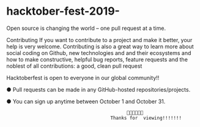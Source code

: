 # hacktober-fest-2019-
Open source is changing the world – one pull request at a time.


Contributing If you want to contribute to a project and make it better, your help is very welcome. Contributing is also a great way to learn more about social coding on Github, new technologies and and their ecosystems and how to make constructive, helpful bug reports, feature requests and the noblest of all contributions: a good, clean pull request



Hacktoberfest is open to everyone in our global community!!

● Pull requests can be made in any GitHub-hosted repositories/projects.

● You can sign up anytime between October 1 and October 31.



                                                
                                                
                                                
                                                
                                                
                                                
                                                🙏🙏🙏🙏🙏🙏
                                          Thanks for  viewing!!!!!!!
